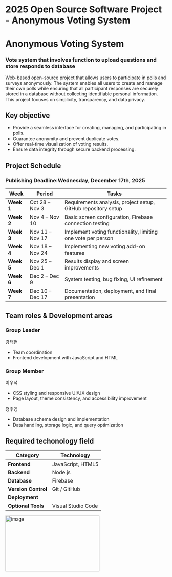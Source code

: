 # 2025 Open Source Software Project - Anonymous Voting System

# Anonymous Voting System

### Vote system that involves function to upload questions and store responds to database
Web-based open-source project that allows users to participate in polls and surveys anonymously. The system enables all users to create and manage their own polls while ensuring that all participant responses are securely stored in a database without collecting identifiable personal information. This project focuses on simplicity, transparency, and data privacy.

## Key objective
- Provide a seamless interface for creating, managing, and participating in polls.
- Guarantee anonymity and prevent duplicate votes.
- Offer real-time visualization of voting results.
- Ensure data integrity through secure backend processing.

## Project Schedule
### **Publishing Deadline:Wednesday, December 17th, 2025**
| Week       | Period          | Tasks                                                              |
| ---------- | --------------- | ------------------------------------------------------------------ |
| **Week 1** | Oct 28 – Nov 3  | Requirements analysis, project setup, GitHub repository setup      |
| **Week 2** | Nov 4 – Nov 10  | Basic screen configuration, Firebase connection testing            |
| **Week 3** | Nov 11 – Nov 17 | Implement voting functionality, limiting one vote per person       |
| **Week 4** | Nov 18 – Nov 24 | Implementing new voting add-on features                            |
| **Week 5** | Nov 25 – Dec 1  | Results display and screen improvements                            |
| **Week 6** | Dec 2 – Dec 9   | System testing, bug fixing, UI refinement                          |
| **Week 7** | Dec 10 – Dec 17 | Documentation, deployment, and final presentation                  |

## Team roles & Development areas
### Group Leader
강태현
- Team coordination
- Frontend development with JavaScript and HTML

### Group Member
이우석
- CSS styling and responsive UI/UX design
- Page layout, theme consistency, and accessibility improvement

정후영
- Database schema design and implementation
- Data handling, storage logic, and query optimization

## Required techonology field
| Category            | Technology                                                                        |
| ------------------- | --------------------------------------------------------------------------------- |
| **Frontend**        | JavaScript, HTML5                                                                 |
| **Backend**         | Node.js                                                                           |
| **Database**        | Firebase                                                                          |
| **Version Control** | Git / GitHub                                                                      |
| **Deployment**      |                                                                                   |
| **Optional Tools**  | Visual Studio Code                                                                |

<img width="294" height="174" alt="image" src="https://github.com/user-attachments/assets/4b6fb8c6-7462-4ed1-a465-77caeff9ee59" />
